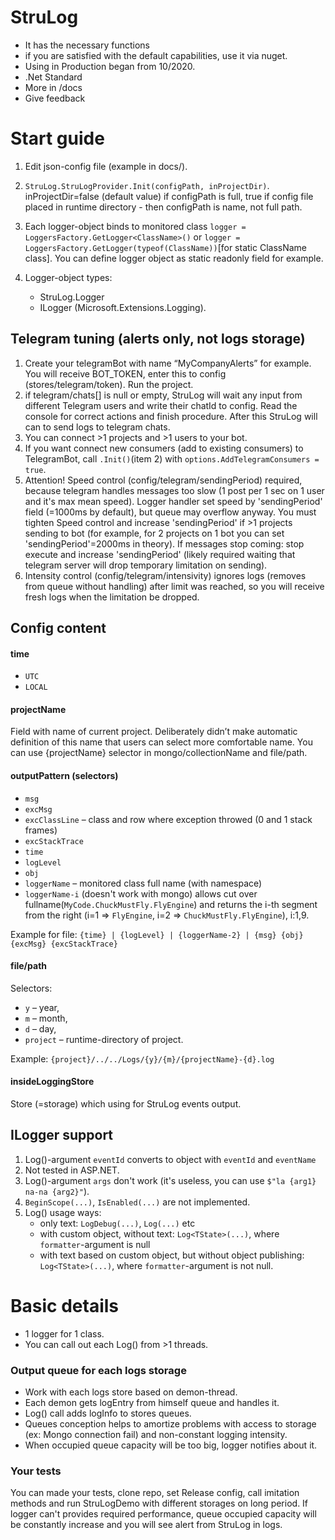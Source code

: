 # StruLog

- It has the necessary functions
- if you are satisfied with the default capabilities, use it via nuget.
- Using in Production began from 10/2020.
- .Net Standard
- More in /docs
- Give feedback

# Start guide

1. Edit json-config file (example in docs/).
2. `StruLog.StruLogProvider.Init(configPath, inProjectDir)`. inProjectDir=false (default value) if configPath is full, true if config file placed in runtime directory - then configPath is name, not full path.
3. Each logger-object binds to monitored class `logger = LoggersFactory.GetLogger<ClassName>()` or `logger = LoggersFactory.GetLogger(typeof(ClassName))`[for static ClassName class]. You can define logger object as static readonly field for example.
4. Logger-object types:

   - StruLog.Logger
   - ILogger (Microsoft.Extensions.Logging).

## Telegram tuning (alerts only, not logs storage)

1. Create your telegramBot with name “MyCompanyAlerts” for example. You will receive BOT_TOKEN, enter this to config (stores/telegram/token). Run the project.
2. if telegram/chats[] is null or empty, StruLog will wait any input from different Telegram users and write their chatId to config. Read the console for correct actions and finish procedure. After this StruLog will can to send logs to telegram chats.
3. You can connect >1 projects and >1 users to your bot.
4. If you want connect new consumers (add to existing consumers) to TelegramBot, call `.Init()`(item 2) with `options.AddTelegramConsumers = true`.
5. Attention! Speed control (config/telegram/sendingPeriod) required, because telegram handles messages too slow (1 post per 1 sec on 1 user and it's max mean speed). Logger handler set speed by 'sendingPeriod' field (=1000ms by default), but queue may overflow anyway. You must tighten Speed control and increase 'sendingPeriod' if >1 projects sending to bot (for example, for 2 projects on 1 bot you can set 'sendingPeriod'=2000ms in theory). If messages stop coming: stop execute and increase 'sendingPeriod' (likely required waiting that telegram server will drop temporary limitation on sending).
6. Intensity control (config/telegram/intensivity) ignores logs (removes from queue without handling) after limit was reached, so you will receive fresh logs when the limitation be dropped.

## Config content

#### time

- `UTC`
- `LOCAL`

#### projectName

Field with name of current project. Deliberately didn’t make automatic definition of this name that users can select more comfortable name.
You can use {projectName} selector in mongo/collectionName and file/path.

#### outputPattern (selectors)

- `msg`
- `excMsg`
- `excClassLine` – class and row where exception throwed (0 and 1 stack frames)
- `excStackTrace`
- `time`
- `logLevel`
- `obj`
- `loggerName` – monitored class full name (with namespace)
- `loggerName-i` (doesn't work with mongo) allows cut over fullname(`MyCode.ChuckMustFly.FlyEngine`) and returns the i-th segment from the right (i=1 => `FlyEngine`, i=2 => `ChuckMustFly.FlyEngine`), i:1,9.

Example for file: `{time} | {logLevel} | {loggerName-2} | {msg} {obj} {excMsg} {excStackTrace}`

#### file/path

Selectors:

- `y` – year,
- `m` – month,
- `d` – day,
- `project` – runtime-directory of project.

Example: `{project}/../../Logs/{y}/{m}/{projectName}-{d}.log`

#### insideLoggingStore

Store (=storage) which using for StruLog events output.

## ILogger support

1. Log()-argument `eventId` converts to object with `eventId` and `eventName`
2. Not tested in ASP.NET.
3. Log()-argument `args` don't work (it's useless, you can use `$"la {arg1} na-na {arg2}"`).
4. `BeginScope(...)`, `IsEnabled(...)` are not implemented.
5. Log() usage ways:
   - only text: `LogDebug(...)`, `Log(...)` etc
   - with custom object, without text: `Log<TState>(...)`, where `formatter`-argument is null
   - with text based on custom object, but without object publishing: `Log<TState>(...)`, where `formatter`-argument is not null.

# Basic details

- 1 logger for 1 class.
- You can call out each Log() from >1 threads.

### Output queue for each logs storage

- Work with each logs store based on demon-thread.
- Each demon gets logEntry from himself queue and handles it.
- Log() call adds logInfo to stores queues.
- Queues conception helps to amortize problems with access to storage (ex: Mongo connection fail) and non-constant logging intensity.
- When occupied queue capacity will be too big, logger notifies about it.

### Your tests

You can made your tests, clone repo, set Release config, call imitation methods and run StruLogDemo with different storages on long period. If logger can't provides required performance, queue occupied capacity will be constantly increase and you will see alert from StruLog in logs.
